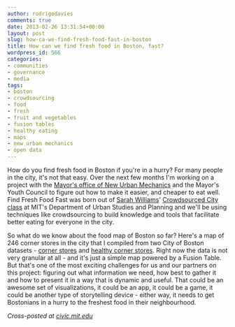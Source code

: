```yaml
---
author: rodrigodavies
comments: true
date: 2013-02-26 13:31:54+00:00
layout: post
slug: how-ca-we-find-fresh-food-fast-in-boston
title: How can we find fresh food in Boston, fast?
wordpress_id: 566
categories:
- communities
- governance
- media
tags:
- boston
- crowdsourcing
- food
- fresh
- fruit and vegetables
- fusion tables
- healthy eating
- maps
- new urban mechanics
- open data
---
```


How do you find fresh food in Boston if you're in a hurry? For many people in the city, it's not that easy. Over the next few months I'm working on a project with the [Mayor's office of New Urban Mechanics](http://www.newurbanmechanics.org/) and the Mayor's Youth Council to figure out how to make it easier, and cheaper to eat well. Find Fresh Food Fast was born out of [Sarah Williams](http://www.youtube.com/watch?v=uIR23CzOW6k)' [Crowdsourced City class](http://dusp.mit.edu/sites/all/files/attachments/course/11.S947%20Syllabus%20SP%202013.pdf) at MIT's Department of Urban Studies and Planning and we'll be using techniques like crowdsourcing to build knowledge and tools that facilitate better eating for everyone in the city.

So what do we know about the food map of Boston so far? Here's a map of 246 corner stores in the city that I compiled from two City of Boston datasets - [corner stores](https://data.cityofboston.gov/dataset/Corner-Stores/4vcu-nshu) and [healthy corner stores](https://data.cityofboston.gov/Health/Healthy-Corner-Stores/ekiy-2qmz). Right now the data is not very granular at all - and it's just a simple map powered by a Fusion Table. But that's one of the most exciting challenges for us and our partners on this project: figuring out what information we need, how best to gather it and how to present it in a way that is dynamic and useful. That could be an awesome set of visualizations, it could be an app, it could be a game, it could be another type of storytelling device - either way, it needs to get Bostonians in a hurry to the freshest food in their neighbourhood.



_Cross-posted at [civic.mit.edu](http://civic.mit.edu/blog/rodrigodavies/how-can-we-find-fresh-food-fast-in-boston)_
